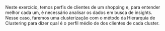 Neste exercício, temos perfis de clientes de um shopping e, para entender melhor cada um, é necessário analisar os dados em busca de insights. Nesse caso, faremos uma clusterização com o método da Hierarquia de Clustering para dizer qual é o perfil médio de dos clientes de cada cluster.